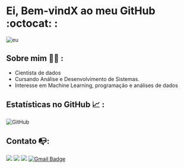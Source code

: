 # Ei, Bem-vindX ao meu GitHub  :octocat: :


![eu](https://share-cdn.picrew.me/shareImg/org/202103/420013_LFTNEpws.png)

## Sobre mim :ok_woman: :
-  Cientista de dados
-  Cursando Análise e Desenvolvimento de Sistemas.
-  Interesse em Machine Learning, programação e análises de dados

## Estatísticas no GitHub :chart_with_upwards_trend: :

![GitHub](https://github-readme-stats.vercel.app/api?username=rsoliveirac)





## Contato :mailbox_with_no_mail::

 [<img src="https://img.shields.io/badge/medium-%2312100E.svg?&style=for-the-badge&logo=medium&logoColor=white" />](https://medium.com/@rsoliveira.c)  [<img src="https://img.shields.io/badge/linkedin-%230077B5.svg?&style=for-the-badge&logo=linkedin&logoColor=white" />](https://www.linkedin.com/in/rsoliveirac/) [<img src = "https://img.shields.io/badge/instagram-%23E4405F.svg?&style=for-the-badge&logo=instagram&logoColor=white">](https://www.instagram.com/rsc.oliveira/) 
 [![Gmail Badge](https://img.shields.io/badge/Gmail-D14836?style=for-the-badge&logo=gmail&logoColor=white&link=mailto:rsoliveira.c@gmail.com)](mailto:rsoliveira.c@gmail.com)



